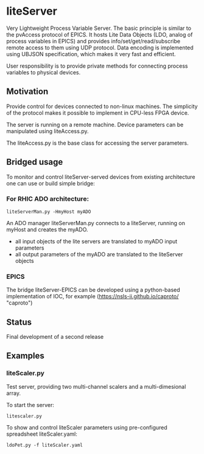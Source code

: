 # liteServer
Very Lightweight Process Variable Server. The basic principle is similar to the 
pvAccess protocol of EPICS. It hosts Lite Data Objects (LDO, analog of process variables in EPICS) and provides 
info/set/get/read/subscribe remote access to them using UDP protocol. 
Data encoding is implemented using UBJSON specification, which makes it very 
fast and efficient.

User responsibility is to provide private methods for connecting process variables to physical devices.

## Motivation
Provide control for devices connected to non-linux machines. 
The simplicity of the protocol makes it possible to implement in CPU-less FPGA device.

The server is running on a remote machine. Device parameters can be 
manipulated using liteAccess.py.

The liteAccess.py is the base class for accessing the server parameters.

## Bridged usage
To monitor and control liteServer-served devices from existing architecture one can use or build simple bridge:
### For RHIC ADO architecture:
    liteServerMan.py -HmyHost myADO 
An ADO manager liteServerMan.py connects to a liteServer, running on myHost and creates the myADO. 
  - all input objects of the lite servers are translated to myADO input parameters
  - all output parameters of the myADO are translated to the liteServer objects
### EPICS
The bridge liteServer-EPICS can be developed using a python-based implementation of IOC, for example (https://nsls-ii.github.io/caproto/ "caproto")

## Status
Final development of a second release

## Examples
### liteScaler.py
Test server, providing two multi-channel scalers and a multi-dimesional array.

To start the server:

    litescaler.py
To show and control liteScaler parameters using pre-configured spreadsheet liteScaler.yaml:

    ldoPet.py -f liteScaler.yaml
  
